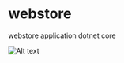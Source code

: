 # webstore
webstore application dotnet core

![Alt text](/webstore/Webstore%20Architecture.png?raw=true "Optional Title")
